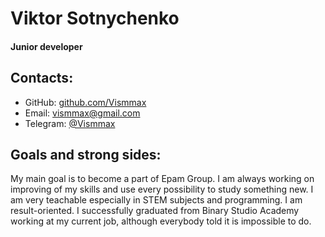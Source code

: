 # Viktor Sotnychenko
#### Junior developer

## Contacts:
- GitHub: [github.com/Vismmax](https://github.com/Vismmax "github.com/Vismmax")
- Email: vismmax@gmail.com
- Telegram: [@Vismmax](https://t.me/vismmax "@Vismmax")

## Goals and strong sides:
My main goal is to become a part of Epam Group. I am always working on improving of my skills and use every possibility to study something new. I am very teachable especially in STEM subjects and programming. I am result-oriented. I successfully graduated from Binary Studio Academy working at my current job, although everybody told it is impossible to do.

